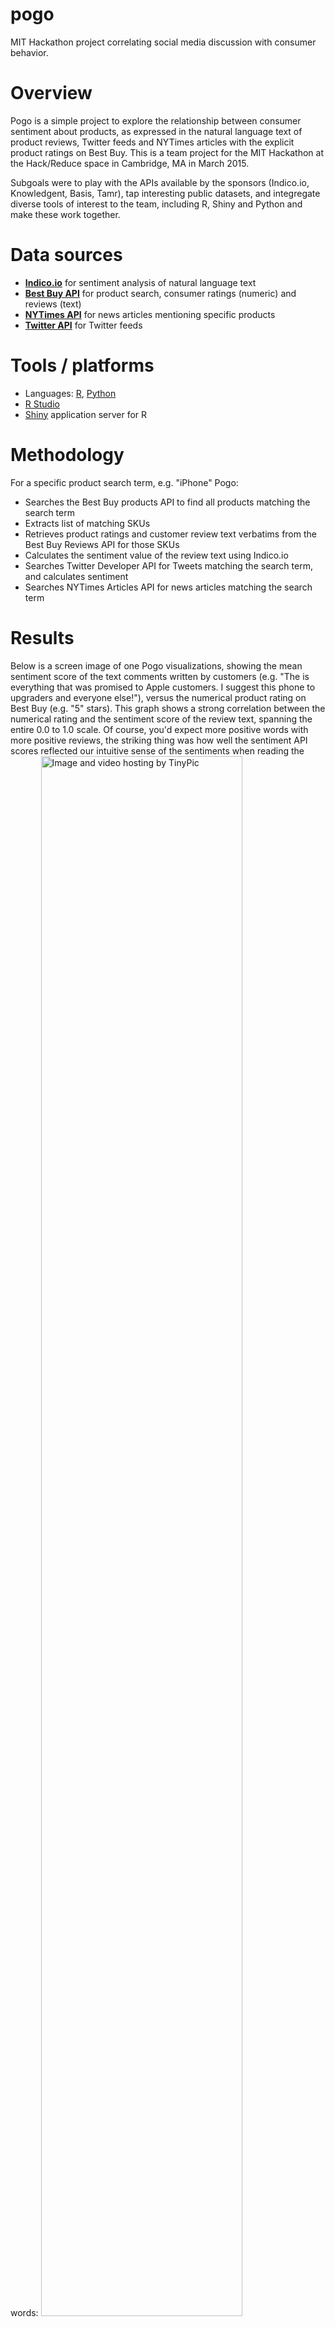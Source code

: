# pogo
MIT Hackathon project correlating social media discussion with consumer behavior.

# Overview
Pogo is a simple project to explore the relationship between consumer sentiment about products, as expressed in the natural language text of product reviews, Twitter feeds and NYTimes articles with the explicit product ratings on Best Buy.  This is a team project for the MIT Hackathon at the Hack/Reduce space in Cambridge, MA in March 2015.  

Subgoals were to play with the APIs  available by the sponsors (Indico.io, Knowledgent, Basis, Tamr), tap interesting public datasets, and integregate diverse tools of interest to the team, including R, Shiny and Python and make these work together.

# Data sources

* **[Indico.io](https://indico.io/)** for sentiment analysis of natural language text
* **[Best Buy API]()** for product search, consumer ratings (numeric) and reviews (text)
* **[NYTimes API](http://developer.nytimes.com/)** for news articles mentioning specific products
* **[Twitter API](https://dev.twitter.com/rest/public)** for Twitter feeds

# Tools / platforms
* Languages:   [R](),  [Python]()
* [R Studio](http://www.rstudio.com/)
* [Shiny](http://shiny.rstudio.com/) application server for R

# Methodology

For a specific product search term, e.g. "iPhone" Pogo:
* Searches the Best Buy products API to find all products matching the search term
* Extracts list of matching SKUs 
* Retrieves product ratings and customer review text verbatims from the Best Buy Reviews API for those SKUs
* Calculates the sentiment value of the review text using Indico.io
* Searches Twitter Developer API for Tweets matching the search term, and calculates sentiment
* Searches NYTimes Articles API for news articles matching the search term

# Results
Below is a screen image of one Pogo visualizations, showing the mean sentiment score of the text comments written by customers (e.g. "The  is everything that was promised to Apple customers. I suggest this phone to upgraders and everyone else!"), versus the numerical product rating on Best Buy (e.g. "5" stars).   This graph shows a strong correlation between the numerical rating and the sentiment score of the review text, spanning the entire 0.0 to 1.0 scale. Of course, you'd expect more positive words with more positive reviews, the striking thing was how well the sentiment API scores reflected our intuitive sense of the sentiments when reading the words:
<a href="http://tinypic.com?ref=2889zl" target="_blank"><img src="http://i61.tinypic.com/2889zl.png" border="0" width="80%" alt="Image and video hosting by TinyPic" ></a>


For each product, Pogo also produces World Clouds of the text in the Best Buy product reviews and NY Times articles:
<a href="http://tinypic.com?ref=6yf8z5" target="_blank"><img src="http://i59.tinypic.com/6yf8z5.png" border="0" width="70%" alt="Image and video hosting by TinyPic"></a>

Twitter sentiment is displayed as a histogam of sentiment value vs word frequency. This graph below shows that for PlayStation,  tweets referencing #playstation were most commonly  skewed toward the positive sentiment, although there is a wide distribution of sentiment for individual tweets.
<a href="http://tinypic.com?ref=260y52e" target="_blank"><img src="http://i62.tinypic.com/260y52e.png" border="0" width="70%" alt="Image and video hosting by TinyPic"></a>

# Findings
* The Indico.io API for sentiment analysis was very easy to work with with, and yielded scores which jibe with both
# Challenges
* The Best Buy Products API has relatively coarse search capabilities.  For instance, a search for `iPhone` will return a list of products, many of which are actually iPhones specifically, but also includes things like iPhone cases and iPhone speakers. The alternative is an exact text search, which requires incredible precision from user input. 

```json
  { "sku": 1722009, "name": "Apple - iPhone 5c 16GB Cell Phone - Pink (AT&T)" },
  { "sku": 1724671, "name": "Apple - iPhone 5c 16GB Cell Phone - Pink (Sprint)",
  { "sku": 6704115, "name": "ADOPTED - Cushion Wrap Case for Apple® iPhone® 5 and 5s - Black/Rose Gold" },
```
* The Best Buy, Twitter and NYTimes APIs have relatively stringent rate limits, both in terms of queries per second as well as total queries over longer periods, including 15 minutes, hour or day.  During the development process, test queries can inadvertently lock out the API for a period of time.

* Shiny and Python integrate well on local development machines, but require advanced configuration such as buildbacks when deploying to cloud based servers.

# Site
The project is generously hosted by Indico.io at http://162.222.183.133/.   

# Installation and setup

* Clone the repo, `git clone https://github.com/pietersv/pogo`
* Sign up for Developer access at the following sites 
* Create a file called `secret` in the `/pogo` directory with these entries:
```
BEST_BUY_API_APPLICATION=pogo 
BEST_BUY_API_KEY=
NYTIMES_ARTICLE_API_KEY=
NYTIMES_BOOKREVIEWS_API_KEY=
TWITTER_API_KEY=
TWITTER_API_SECRET=
TWITTER_ACCESS_TOKEN=
TWITTER_ACCESS_SECRET=
```
* Launch R Studio and in the console:
  - define a variable in R `secretLoc <- "Users/you/projects/pogo/secret"~/`
  - define a variable with the directory `shinyLoc <- "Users/you/projects/pogo"`
  - start the Shiny server `runApp(shinyLoc, launch.browser=TRUE)` (to deploy set `host=0.0.0.0, port=80`)
  - replace various stray hard coded paths, grep for /Users




